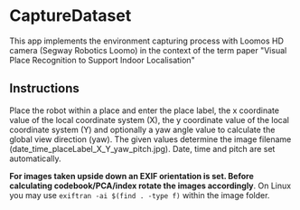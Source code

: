 # CaptureDataset
This app implements the environment capturing process with Loomos HD camera (Segway Robotics Loomo) in the context of the term paper "Visual Place Recognition to Support Indoor Localisation"

## Instructions
Place the robot within a place and enter the place label, the x coordinate value of the local coordinate system (X), the y coordinate value of the local coordinate system (Y) and optionally a yaw angle value to calculate the global view direction (yaw).
The given values determine the image filename (date_time_placeLabel_X_Y_yaw_pitch.jpg). Date, time and pitch are set automatically.

**For images taken upside down an EXIF orientation is set. Before calculating codebook/PCA/index rotate the images accordingly**. On Linux you may use ```exiftran -ai $(find . -type f)``` within the image folder.
